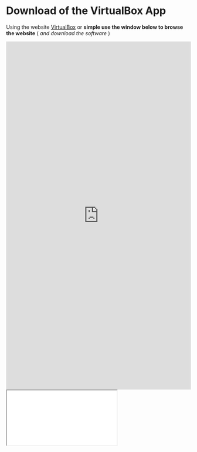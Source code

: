
# Download of the VirtualBox App

Using the website [VirtualBox](https://www.virtualbox.org/) or **simple use the window below to browse the website** ( _and download the software_ )

<div class="intrinsic-container">
   <iframe src="https://www.virtualbox.org/" title="VirtualBox webpage" width="100%" height="950" scrolling="no" frameborder="0" allowtransparency="true" class="igm" src="javascript:void(0);"></iframe>
</div>


<div class="intrinsic-container">
  <iframe src="//www.youtube.com/embed/KMYrIi_Mt8A" allowfullscreen></iframe>
</div>
